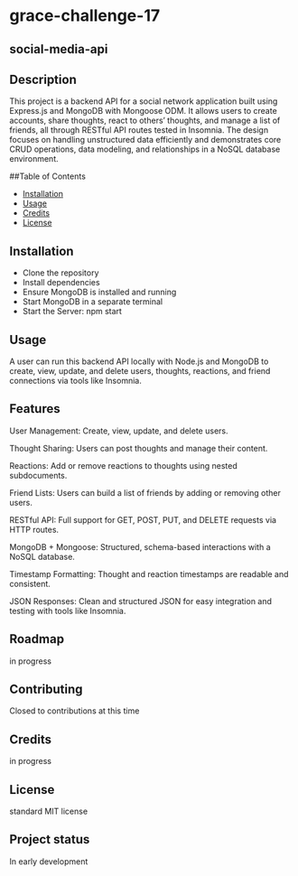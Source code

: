 # grace-challenge-17

## social-media-api

## Description
This project is a backend API for a social network application built using Express.js and MongoDB with Mongoose ODM. It allows users to create accounts, share thoughts, react to others’ thoughts, and manage a list of friends, all through RESTful API routes tested in Insomnia. The design focuses on handling unstructured data efficiently and demonstrates core CRUD operations, data modeling, and relationships in a NoSQL database environment.

##Table of Contents 
- [Installation](#installation) 
- [Usage](#usage) 
- [Credits](#credits) 
- [License](#license)

## Installation
- Clone the repository
- Install dependencies
- Ensure MongoDB is installed and running
- Start MongoDB in a separate terminal
- Start the Server: npm start

## Usage
A user can run this backend API locally with Node.js and MongoDB to create, view, update, and delete users, thoughts, reactions, and friend connections via tools like Insomnia.

## Features
User Management: Create, view, update, and delete users.

Thought Sharing: Users can post thoughts and manage their content.

Reactions: Add or remove reactions to thoughts using nested subdocuments.

Friend Lists: Users can build a list of friends by adding or removing other users.

RESTful API: Full support for GET, POST, PUT, and DELETE requests via HTTP routes.

MongoDB + Mongoose: Structured, schema-based interactions with a NoSQL database.

Timestamp Formatting: Thought and reaction timestamps are readable and consistent.

JSON Responses: Clean and structured JSON for easy integration and testing with tools like Insomnia.

## Roadmap
in progress

## Contributing
Closed to contributions at this time

## Credits
in progress

## License
standard MIT license

## Project status
In early development
